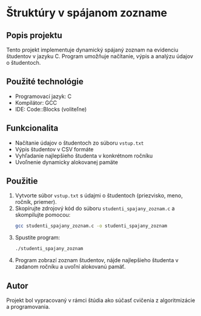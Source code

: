# Štruktúry v spájanom zozname

## Popis projektu
Tento projekt implementuje dynamický spájaný zoznam na evidenciu študentov v jazyku C. Program umožňuje načítanie, výpis a analýzu údajov o študentoch.

## Použité technológie
- Programovací jazyk: C
- Kompilátor: GCC
- IDE: Code::Blocks (voliteľne)

## Funkcionalita
- Načítanie údajov o študentoch zo súboru `vstup.txt`
- Výpis študentov v CSV formáte
- Vyhľadanie najlepšieho študenta v konkrétnom ročníku
- Uvoľnenie dynamicky alokovanej pamäte

## Použitie

1. Vytvorte súbor `vstup.txt` s údajmi o študentoch (priezvisko, meno, ročník, priemer).
2. Skopírujte zdrojový kód do súboru `studenti_spajany_zoznam.c` a skompilujte pomocou:
   ```bash
   gcc studenti_spajany_zoznam.c -o studenti_spajany_zoznam
   ```
3. Spustite program:
   ```bash
   ./studenti_spajany_zoznam
   ```
4. Program zobrazí zoznam študentov, nájde najlepšieho študenta v zadanom ročníku a uvoľní alokovanú pamäť.

## Autor
Projekt bol vypracovaný v rámci štúdia ako súčasť cvičenia z algoritmizácie a programovania.
